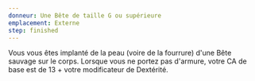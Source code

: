 ```yaml
---
donneur: Une Bête de taille G ou supérieure
emplacement: Externe
step: finished
---
```

Vous vous êtes implanté de la peau (voire de la fourrure) d'une Bête sauvage sur le corps.  Lorsque vous ne portez pas d'armure, votre CA de base est de 13 + votre modificateur de Dextérité. 